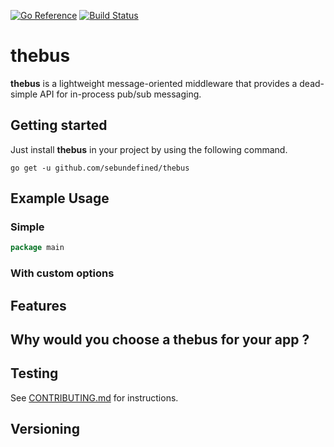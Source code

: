 [![Go Reference](https://pkg.go.dev/badge/github.com/sebundefined/thebus.svg)](https://pkg.go.dev/github.com/sebundefined/thebus)
[![Build Status](https://github.com/sebundefined/thebus/actions/workflows/ci.yml/badge.svg)](https://github.com/sebudefined/thebus/actions/workflows/release.yml)

# thebus
**thebus** is a lightweight message-oriented middleware that provides a dead-simple API for in-process pub/sub messaging.


## Getting started

Just install **thebus** in your project by using the following command. 

```shell
go get -u github.com/sebundefined/thebus
```
## Example Usage

### Simple

```go
package main


```

### With custom options


## Features


## Why would you choose a thebus for your app ? 

## Testing

See [CONTRIBUTING.md](./CONTRIBUTING.md) for instructions.

## Versioning


